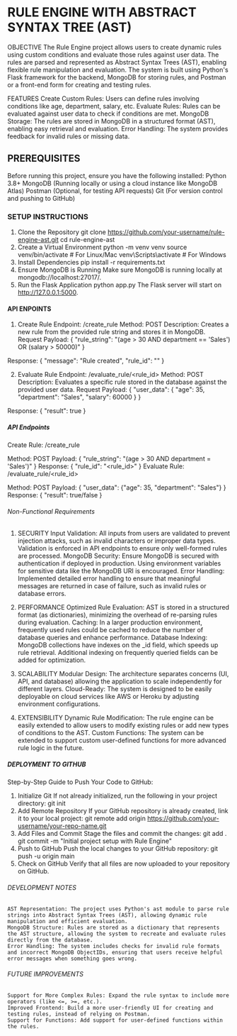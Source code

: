 # RULE ENGINE WITH ABSTRACT SYNTAX TREE (AST)

OBJECTIVE
    The Rule Engine project allows users to create dynamic rules using custom conditions and evaluate those rules against user data. The rules are parsed and represented as Abstract Syntax Trees (AST), enabling flexible rule manipulation and evaluation. The system is built using Python's Flask framework for the backend, MongoDB for storing rules, and Postman or a front-end form for creating and testing rules.

FEATURES
    Create Custom Rules: Users can define rules involving conditions like age, department, salary, etc.
    Evaluate Rules: Rules can be evaluated against user data to check if conditions are met.
    MongoDB Storage: The rules are stored in MongoDB in a structured format (AST), enabling easy retrieval and evaluation.
    Error Handling: The system provides feedback for invalid rules or missing data.

## PREREQUISITES
Before running this project, ensure you have the following installed:
    Python 3.8+
    MongoDB (Running locally or using a cloud instance like MongoDB Atlas)
    Postman (Optional, for testing API requests)
    Git (For version control and pushing to GitHub)

### SETUP INSTRUCTIONS

1. Clone the Repository
git clone https://github.com/your-username/rule-engine-ast.git
cd rule-engine-ast
2. Create a Virtual Environment
python -m venv venv
source venv/bin/activate  # For Linux/Mac
venv\Scripts\activate      # For Windows
3. Install Dependencies
pip install -r requirements.txt
4. Ensure MongoDB is Running
Make sure MongoDB is running locally at mongodb://localhost:27017/.
5. Run the Flask Application
python app.py
The Flask server will start on http://127.0.0.1:5000.

#### API ENPOINTS
1. Create Rule
    Endpoint: /create_rule
    Method: POST
    Description: Creates a new rule from the provided rule string and stores it in MongoDB.
Request Payload:
{
  "rule_string": "(age > 30 AND department == 'Sales') OR (salary > 50000)"
}

Response:
{
  "message": "Rule created",
  "rule_id": "<MongoDB ObjectID>"
}

2. Evaluate Rule
    Endpoint: /evaluate_rule/<rule_id>
    Method: POST
    Description: Evaluates a specific rule stored in the database against the provided user data.
Request Payload:
{
  "user_data": {
    "age": 35,
    "department": "Sales",
    "salary": 60000
  }
}

Response:
{
  "result": true
}

##### API Endpoints
Create Rule: /create_rule

Method: POST
Payload: { "rule_string": "(age > 30 AND department = 'Sales')" }
Response: { "rule_id": "<rule_id>" }
Evaluate Rule: /evaluate_rule/<rule_id>

Method: POST
Payload: { "user_data": {"age": 35, "department": "Sales"} }
Response: { "result": true/false }

###### Non-Functional Requirements
1. SECURITY
    Input Validation: All inputs from users are validated to prevent injection attacks, such as invalid characters or improper data types. Validation is enforced in API endpoints to ensure only well-formed rules are processed.
    MongoDB Security: Ensure MongoDB is secured with authentication if deployed in production. Using environment variables for sensitive data like the MongoDB URI is encouraged.
    Error Handling: Implemented detailed error handling to ensure that meaningful messages are returned in case of failure, such as invalid rules or database errors.

2. PERFORMANCE
    Optimized Rule Evaluation: AST is stored in a structured format (as dictionaries), minimizing the overhead of re-parsing rules during evaluation.
    Caching: In a larger production environment, frequently used rules could be cached to reduce the number of database queries and enhance performance.
    Database Indexing: MongoDB collections have indexes on the _id field, which speeds up rule retrieval. Additional indexing on frequently queried fields can be added for optimization.

3. SCALABILITY
    Modular Design: The architecture separates concerns (UI, API, and database) allowing the application to scale independently for different layers.
    Cloud-Ready: The system is designed to be easily deployable on cloud services like AWS or Heroku by adjusting environment configurations.

4. EXTENSIBILITY
    Dynamic Rule Modification: The rule engine can be easily extended to allow users to modify existing rules or add new types of conditions to the AST.
    Custom Functions: The system can be extended to support custom user-defined functions for more advanced rule logic in the future.

##### DEPLOYMENT TO GITHUB
Step-by-Step Guide to Push Your Code to GitHub:
1. Initialize Git If not already initialized, run the following in your project directory:
   git init
2. Add Remote Repository If your GitHub repository is already created, link it to your local project:
   git remote add origin https://github.com/your-username/your-repo-name.git
3. Add Files and Commit Stage the files and commit the changes:
   git add .
   git commit -m "Initial project setup with Rule Engine"
4. Push to GitHub Push the local changes to your GitHub repository:
   git push -u origin main
5. Check on GitHub Verify that all files are now uploaded to your repository on GitHub.

###### DEVELOPMENT NOTES
    AST Representation: The project uses Python's ast module to parse rule strings into Abstract Syntax Trees (AST), allowing dynamic rule manipulation and efficient evaluation.
    MongoDB Structure: Rules are stored as a dictionary that represents the AST structure, allowing the system to recreate and evaluate rules directly from the database.
    Error Handling: The system includes checks for invalid rule formats and incorrect MongoDB ObjectIDs, ensuring that users receive helpful error messages when something goes wrong.

###### FUTURE IMPROVEMENTS
    Support for More Complex Rules: Expand the rule syntax to include more operators (like <=, >=, etc.).
    Improved Frontend: Build a more user-friendly UI for creating and testing rules, instead of relying on Postman.
    Support for Functions: Add support for user-defined functions within the rules.
